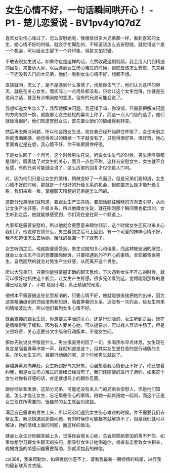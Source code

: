 # 女生心情不好，一句话瞬间哄开心！ - P1 - 楚儿恋爱说 - BV1pv4y1Q7dZ

喜欢女生伤心难过了，怎么安慰她呢，我相信很多大兄弟都一样，看到喜欢的女生，她心情不好的时候，就会手忙脚乱的，不知道该怎么去安慰她，就觉得这个是一个机会，可以给女生留下一个好印象，但是又怕犯错。

不敢去跟女生说话，如果你也是这样的话，点赞收藏这期视频，我会用入门到精通的回复，来告诉大家，以后遇到女生伤心难过的时候，到底应该怎么安慰，先来看一下还没有入门的大兄弟，他们一看到女生心情不好，想都不想。

直接就问，怎么了，是不是遇到什么事情了，谁惹你生气了，他们认为这样的聊天，就是在关心女生，而实际上一点用处都没有，只会让这个女生觉得，你就是在说风凉话，甚至有点嘲讽她的意思，但有的兄弟可能会说了。

我想知道女生怎么了，我帮她解决问题，我还错了吗，你没错，只需要把解决问题的方向来换一换，就能够让女生轻松的喜欢上你了，而这一点入门级的选手，他们就做得很好，他们知道安慰女生，首先要让她们的情绪得到转变。

然后再去解决问题，所以他会跟女生说，现在我已经开始屏住呼吸了，女生听到之后就很画面感，她觉得难过的情绪一下子就没有了，只觉得很好笑，很好奇，她心里面肯定是在想，我心情不好，你干嘛要屏住呼吸。

于是女生回了一个问号，这个时候男生在说，听说女生生气的时候，男生连呼吸都是错的，既表达了对女生的关心，而且一点也不甜，这样去安慰女生，女生就不会反感，有的兄弟可能就会说了，这么厉害的回复才仅仅是入门吗。

对，因为他们只是让女生的情绪，稍微变好了一点而已，但是兄弟们要知道，女生心情不好的时候，那就是一个很好的升级关系的机会，到底要怎么做才能升级关系，我们来看一看，掌握聊天精髓的兄弟是怎么回的。

这部分兄弟他们就知道，要跟女生产生共情，要把话题往暧昧的方向去引导，从而让女生产生好感，升级关系，所以他跟女生说，就在刚刚那个瞬间我也挺烦的，女生听到之后，他就能够感受到，你们现在是在同一个频道上。

大家都是需要安慰的，所以他就会更愿意来跟你倾诉，这个时候女生还反过来关心我们了，他说你在烦什么，男生看到之后马上回到，有一个可爱的妹妹心情不好，我不知道该怎么去哄她，暧昧的氛围一下子就有了。

女生听到之后，他就能够感受到，男生对她的关心和偏爱，而这种被宠溺的感觉，就会让女生忍不住的想要跟你倾诉，只要把遇到的不开心的事情，全部都告诉男生，自然而然的就会对男生产生好感，从而离开这个男生。

所以大兄弟们，只要你能够掌握正确的聊天思维，下次遇到女生不开心的时候，就可以很好地抓住这个机会，让女生产生好感，很多兄弟看到这，觉得刚刚那样的思维已经足够了，小啦 格局小啦，真正精通的兄弟。

他根本不需要搞这些花里胡哨的，只要心情不好，他就能够直接把她约出来，因为这些精通级别的顶级渣男都知道，隔着屏幕的关系，远没有一次约会，给女生带来的情绪波动大，所以他们看到女生心情不好。

就会直接的跟女生说，你想要文字版的关心，还是行动版的，女生听到之后，现在是情绪得到了缓和，因为有人要关心她，可以提要求，可以找人互诉中肠了，但是又很好奇，关心还要分文字版和行动版本，于是女生问。

那你先说说文字版是什么，男生很直男的回了一句，多喝热水早点休息，女生现在肯定是隔着屏幕冷笑一声，我就知道是这个，但其实女生更在意的是行动版的关系，所以女生又问，且那行动版的呢，这个时候男生就说了。

穿越屏幕双向奔赴，女生听到好气又好笑，心里想着我心情都正不好了，你还想着约我，但是女生伤心难过的情绪已经没有了，我们还顺便的进行了邀约，如果这个女生对你有好感的话，肯定就想马上的跟你见面。

跟你倾诉和发泄，这部分兄弟，可能还没有未入门的兄弟会安慰人，但是他们知道，怎么才能让女生，忘记那些伤心的事情，陪她一起疯陪她一起闹，而这个正是女生现在所需要的，很自然的女生就会对这些。

满足自己需求的男生上头，所以兄弟们遇到女生伤心难过的时候，并不需要我们去帮女生，解决她遇到那些问题，有的时候你可能根本就解决不了，但是我们就可以解决，她的情绪上面的问题，而这样的做法。

就会让女生对你越来越上头，觉得你会很关心她，总会照顾她更加的离不开你，如果你想学习跟女生聊天的技巧，想吸引女生让她倒追你，或者有恋爱致女生相亲，晚婚方面的情感问题需要帮助，那就添加我的微信。

cxl388，我来帮助你，如果微信你签不上，请看我最新一期视频的结尾，进行我的最新联系方式哦。